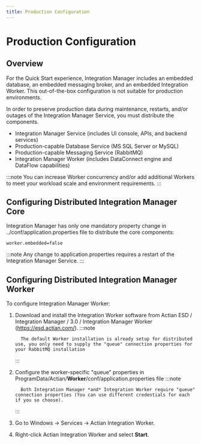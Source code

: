 ```yaml
---
title: Production Configuration
---
```


# Production Configuration

## Overview

For the Quick Start experience, Integration Manager includes an embedded database, an embedded messaging broker, and an embedded Integration Worker. This out-of-the-box configuration is not suitable for production environments.

In order to preserve production data during maintenance, restarts, and/or outages of the Integration Manager Service, you must distribute the components.
* Integration Manager Service (includes UI console, APIs, and backend services)
* Production-capable Database Service (MS SQL Server or MySQL)
* Production-capable Messaging Service (RabbitMQ)
* Integration Manager Worker (includes DataConnect engine and DataFlow capabilities)

:::note
You can increase Worker concurrency and/or add additional Workers to meet your workload scale and environment requirements.
:::

## Configuring Distributed Integration Manager Core

Integration Manager has only one mandatory property change in ../conf/application.properties file to distribute the core components:

`worker.embedded=false`

:::note
Any change to application.properties requires a restart of the Integration Manager Service.
:::

## Configuring Distributed Integration Manager Worker

To configure Integration Manager Worker:

1. Download and install the Integration Worker software from Actian ESD / Integration Manager / 3.0 / Integration Manager Worker (https://esd.actian.com/).
      :::note

         The default Worker installation is already setup for distributed use, you only need to supply the "queue" connection properties for your RabbitMQ installation

      :::

2. Configure the worker-specific "queue" properties in ProgramData/Actian/**Worker**/conf/application.properties file
      :::note

         Both Integration Manager *and* Integration Worker require "queue" connection properties (You can use different credentials for each if you so choose).

      :::
3. Go to Windows → Services → Actian Integration Worker.
4. Right-click Actian Integration Worker and select **Start**.